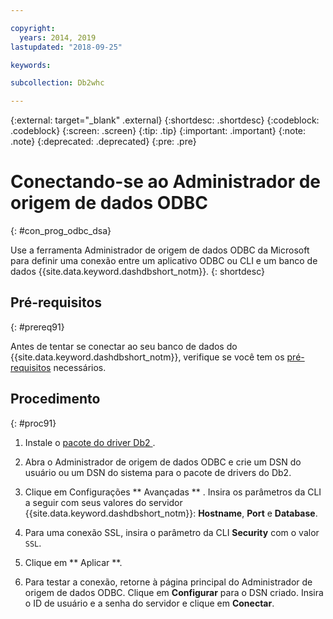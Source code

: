 ```yaml
---

copyright:
  years: 2014, 2019
lastupdated: "2018-09-25"

keywords:

subcollection: Db2whc

---
```


<!-- Attribute definitions --> 
{:external: target="_blank" .external}
{:shortdesc: .shortdesc}
{:codeblock: .codeblock}
{:screen: .screen}
{:tip: .tip}
{:important: .important}
{:note: .note}
{:deprecated: .deprecated}
{:pre: .pre}

# Conectando-se ao Administrador de origem de dados ODBC
{: #con_prog_odbc_dsa}

Use a ferramenta Administrador de origem de dados ODBC da Microsoft para definir uma conexão entre um aplicativo ODBC ou CLI e um banco de dados {{site.data.keyword.dashdbshort_notm}}.
{: shortdesc}

## Pré-requisitos
{: #prereq91}

Antes de tentar se conectar ao seu banco de dados do {{site.data.keyword.dashdbshort_notm}}, verifique se você tem os [pré-requisitos](/docs/services/Db2whc/connecting?topic=Db2whc-connect_ov#prereqs) necessários.

<!-- Before you can connect to your database, you must perform the following steps:

- [Verify prerequisites](prereqs.html), including installing driver packages, configuring your local environment, and downloading SSL certificates (if needed)
- Collect [connection information](credentials.html), including database details such as host name and port numbers, and connection credentials such as user ID and password -->

## Procedimento
{: #proc91}

1. Instale o  [ pacote do driver Db2 ](/docs/services/Db2whc?topic=Db2whc-dr_pkg#dr_pkg).

2. Abra o Administrador de origem de dados ODBC e crie um DSN do usuário ou um DSN do sistema para o pacote de drivers do Db2.
    
3. Clique em Configurações  ** Avançadas ** . Insira os parâmetros da CLI a seguir com seus valores do servidor {{site.data.keyword.dashdbshort_notm}}: **Hostname**, **Port** e **Database**.
    
4. Para uma conexão SSL, insira o parâmetro da CLI **Security** com o valor `SSL`.
    
5. Clique em  ** Aplicar **.
    
6. Para testar a conexão, retorne à página principal do Administrador de origem de dados ODBC. Clique em **Configurar** para o DSN criado. Insira o ID de usuário e a senha do servidor e clique em **Conectar**.

